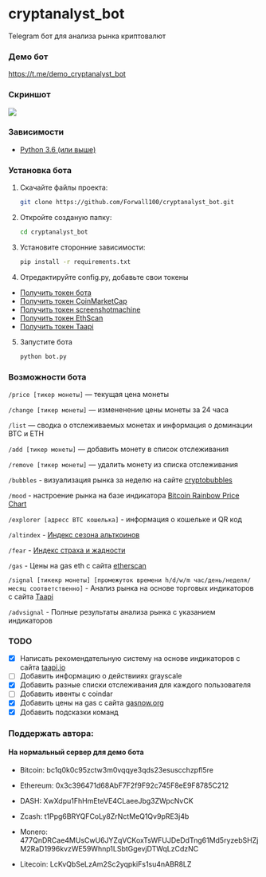 # cryptanalyst_bot
Telegram бот для анализа рынка криптовалют

### Демо бот
https://t.me/demo_cryptanalyst_bot

### Скриншот
![](https://i.imgur.com/5JBtHcx.png)


### Зависимости
* [Python 3.6 (или выше)](https://www.python.org/)

### Установка бота
1. Скачайте файлы проекта:
   ```bash
   git clone https://github.com/Forwall100/cryptanalyst_bot.git
   ```
   
2. Откройте созданую папку:
   ```bash
   cd cryptanalyst_bot
   ```

3. Установите сторонние зависимости:
   ```bash
   pip install -r requirements.txt
   ```

4. Отредактируйте config.py, добавьте свои токены
* [Получить токен бота](https://t.me/BotFather)
* [Получить токен CoinMarketCap](https://coinmarketcap.com/api/)
* [Получить токен screenshotmachine](https://www.screenshotmachine.com/)
* [Получить токен EthScan](https://etherscan.io/)
* [Получить токен Taapi](https://taapi.io/)

5. Запустите бота
    ```bash
    python bot.py
    ```

### Возможности бота
```/price [тикер монеты]``` — текущая цена монеты

```/change [тикер монеты]``` — измененение цены монеты за 24 часа  

```/list``` — сводка о отслеживаемых монетах и информация о доминации BTC и ETH

```/add [тикер монеты]``` — добавить монету в список отслеживания  

```/remove [тикер монеты]``` — удалить монету из списка отслеживания  

```/bubbles``` - визуализация рынка за неделю на сайте [cryptobubbles](https://cryptobubbles.net/)

```/mood``` - настроение рынка на базе индикатора [Bitcoin Rainbow Price Chart](https://www.blockchaincenter.net/bitcoin-rainbow-chart/)

```/explorer [адресс BTC кошелька]``` - информация о кошельке и QR код  

```/altindex``` - [Индекс сезона альткоинов](https://www.blockchaincenter.net/altcoin-season-index/)

```/fear``` - [Индекс страха и жадности](https://alternative.me/crypto/fear-and-greed-index/)

```/gas``` - Цены на gas eth с сайта [etherscan](https://etherscan.io/gastracker)

```/signal [тикекр монеты] [промежуток времени h/d/w/m час/день/неделя/месяц соответственно]``` - Анализ рынка на основе торговых индикаторов с сайта [Taapi](https://taapi.io/)

```/advsignal``` - Полные результаты анализа рынка с указанием индикаторов

### TODO
- [X] Написать рекомендательную систему на основе индикаторов с сайта [taapi.io](https://taapi.io/)
- [ ] Добавить информацию о действииях grayscale
- [X] Добавить разные списки отслеживания для каждого пользователя
- [ ] Добавить ивенты с coindar
- [X] Добавить цены на gas с сайта [gasnow.org](https://www.gasnow.org/)
- [X] Добавить подсказки команд

### Поддержать автора:
#### На нормальный сервер для демо бота

* Bitcoin: bc1q0k0c95zctw3m0vqqye3qds23esuscchzpfl5re

* Ethereum: 0x3c396471d68AbF7F2f9F92c745F8eE9F8785C212

* DASH: XwXdpu1FhHmEteVE4CLaeeJbg3ZWpcNvCK

* Zcash: t1Ppg6BRYQFCoLy8ZrNctMeQ1Qv9pRE3j4b

* Monero: 477QnDRCae4MUsCwU6JYZqVCKoxTsWFUJDeDdTng61Md5ryzebSHZjM2RaD1996kvzWE59Whnp1LSbtGgevjDTWqLzCdzNC

* Litecoin: LcKvQbSeLzAm2Sc2yqpkiFs1su4nABR8LZ

